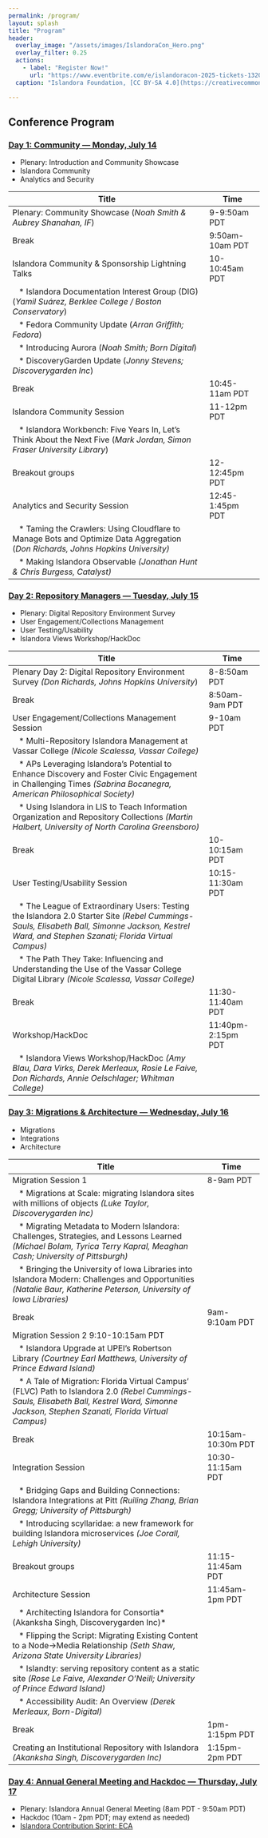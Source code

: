 ```yaml
---
permalink: /program/
layout: splash
title: "Program"
header: 
  overlay_image: "/assets/images/IslandoraCon_Hero.png"
  overlay_filter: 0.25
  actions:
    - label: "Register Now!"
      url: "https://www.eventbrite.com/e/islandoracon-2025-tickets-1320564527049?aff=oddtdtcreator"
  caption: "Islandora Foundation, [CC BY-SA 4.0](https://creativecommons.org/licenses/by-sa/4.0)"

---
```

## Conference Program

### [Day 1: Community — Monday, July 14](day1)
- Plenary: Introduction and Community Showcase
- Islandora Community
- Analytics and Security

| Title                                                                                                                                             | Time            |
|---------------------------------------------------------------------------------------------------------------------------------------------------|-----------------|
| Plenary: Community Showcase (*Noah Smith & Aubrey Shanahan, IF*)                                                                                  | 9-9:50am PDT    |
| Break                                                                                                                                             | 9:50am-10am PDT |
| Islandora Community & Sponsorship Lightning Talks                                                                                                 | 10-10:45am PDT  |
| &nbsp;&nbsp;&nbsp;* Islandora Documentation Interest Group (DIG) (*Yamil Suárez, Berklee College / Boston Conservatory*)                          |                 |
| &nbsp;&nbsp;&nbsp;* Fedora Community Update (*Arran Griffith; Fedora*)                                                                            |                 |
| &nbsp;&nbsp;&nbsp;* Introducing Aurora (*Noah Smith; Born Digital*)                                                                               |                 |
| &nbsp;&nbsp;&nbsp;* DiscoveryGarden Update (*Jonny Stevens; Discoverygarden Inc*)                                                                 |                 |
| Break                                                                                                                                             | 10:45-11am PDT  |
| Islandora Community Session                                                                                                                       | 11-12pm PDT     |
| &nbsp;&nbsp;&nbsp;* Islandora Workbench: Five Years In, Let’s Think About the Next Five (*Mark Jordan, Simon Fraser University Library*)          |                 |
| Breakout groups                                                                                                                                   |12-12:45pm PDT|
| Analytics and Security Session                                                                                                                    |12:45-1:45pm PDT|
| &nbsp;&nbsp;&nbsp;* Taming the Crawlers: Using Cloudflare to Manage Bots and Optimize Data Aggregation (*Don Richards, Johns Hopkins University)* ||
| &nbsp;&nbsp;&nbsp;* Making Islandora Observable *(Jonathan Hunt & Chris Burgess, Catalyst)*                                                       ||

### [Day 2: Repository Managers — Tuesday, July 15](day2)
- Plenary: Digital Repository Environment Survey
- User Engagement/Collections Management
- User Testing/Usability
- Islandora Views Workshop/HackDoc

| Title                                                                                                                                                                                                              | Time          |
|--------------------------------------------------------------------------------------------------------------------------------------------------------------------------------------------------------------------|---------------|
| Plenary Day 2: Digital Repository Environment Survey *(Don Richards, Johns Hopkins University*)                                                                                                                    | 8-8:50am PDT  |
| Break                                                                                                                                                                                                              | 8:50am-9am PDT |
| User Engagement/Collections Management Session                                                                                                                                                                     | 9-10am PDT    |
| &nbsp;&nbsp;&nbsp;* Multi-Repository Islandora Management at Vassar College *(Nicole Scalessa, Vassar College)*                                                                                                    ||
| &nbsp;&nbsp;&nbsp;* APs Leveraging Islandora’s Potential to Enhance Discovery and Foster Civic Engagement in Challenging Times *(Sabrina Bocanegra, American Philosophical Society)*                               ||
| &nbsp;&nbsp;&nbsp;* Using Islandora in LIS to Teach Information Organization and Repository Collections *(Martin Halbert,	University of North Carolina Greensboro)*                                                ||
| Break                                                                                                                                                                                                              |10-10:15am PDT|
| User Testing/Usability Session                                                                                                                                                                                     |10:15-11:30am PDT|
| &nbsp;&nbsp;&nbsp;* The League of Extraordinary Users: Testing the Islandora 2.0 Starter Site *(Rebel Cummings-Sauls, Elisabeth Ball, Simonne Jackson, Kestrel Ward, and Stephen Szanati; Florida Virtual Campus)* ||
| &nbsp;&nbsp;&nbsp;* The Path They Take: Influencing and Understanding the Use of the Vassar College Digital Library	*(Nicole Scalessa, Vassar College)*                                                            ||
| Break                                                                                                                                                                                                              |11:30-11:40am PDT|
| Workshop/HackDoc                                                                                                                                                                                                   |11:40pm-2:15pm PDT|
| &nbsp;&nbsp;&nbsp;* Islandora Views Workshop/HackDoc *(Amy Blau, Dara Virks, Derek Merleaux, Rosie Le Faive, Don Richards, Annie Oelschlager; Whitman College)*                                                                       ||

### [Day 3: Migrations & Architecture — Wednesday, July 16](day3)
- Migrations
- Integrations
- Architecture

| Title                                                                                                                                                                                                          | Time               |
|----------------------------------------------------------------------------------------------------------------------------------------------------------------------------------------------------------------|--------------------|
| Migration Session 1                                                                                                                                                                                            | 8-9am PDT          |
| &nbsp;&nbsp;&nbsp;* Migrations at Scale: migrating Islandora sites with millions of objects *(Luke Taylor, Discoverygarden Inc)*                                                                               |                    |
| &nbsp;&nbsp;&nbsp;* Migrating Metadata to Modern Islandora: Challenges, Strategies, and Lessons Learned *(Michael Bolam, Tyrica Terry Kapral, Meaghan Cash; University of Pittsburgh)*                         |                    |
| &nbsp;&nbsp;&nbsp;* Bringing the University of Iowa Libraries into Islandora Modern: Challenges and Opportunities	*(Natalie Baur, Katherine Peterson, University of Iowa Libraries)*                           |                    |
| Break                                                                                                                                                                                                          | 9am-9:10am PDT     |
| Migration Session 2 9:10-10:15am PDT                                                                                                                                                                            |
| &nbsp;&nbsp;&nbsp;* Islandora Upgrade at UPEI’s Robertson Library *(Courtney Earl Matthews,	University of Prince Edward Island)*                                                                               |                    |
| &nbsp;&nbsp;&nbsp;* A Tale of Migration: Florida Virtual Campus’ (FLVC) Path to Islandora 2.0 *(Rebel Cummings-Sauls, Elisabeth Ball, Kestrel Ward, Simonne Jackson, Stephen Szanati, Florida Virtual Campus)* |                    |
| Break                                                                                                                                                                                                          | 10:15am-10:30m PDT |
| Integration Session                                                                                                                                                                                            | 10:30-11:15am PDT  |
| &nbsp;&nbsp;&nbsp;* Bridging Gaps and Building Connections: Islandora Integrations at Pitt *(Ruiling Zhang, Brian Gregg; University of Pittsburgh)*                                                            |                    |
| &nbsp;&nbsp;&nbsp;* Introducing scyllaridae: a new framework for building Islandora microservices *(Joe Corall,	Lehigh University)*                                                                            |                    |
| Breakout groups                                                                                                                                                                                                | 11:15-11:45am PDT  |
| Architecture Session                                                                                                                                                                                           | 11:45am-1pm PDT    |
| &nbsp;&nbsp;&nbsp;* Architecting Islandora for Consortia* (Akanksha Singh, Discoverygarden Inc)*                                                                                                               |                    |
| &nbsp;&nbsp;&nbsp;* Flipping the Script: Migrating Existing Content to a Node→Media Relationship *(Seth Shaw, Arizona State University Libraries)*                                                             |                    |
| &nbsp;&nbsp;&nbsp;* Islandty: serving repository content as a static site *(Rose Le Faive, Alexander O’Neill;	University of Prince Edward Island)*                                                             |                    |
| &nbsp;&nbsp;&nbsp;* Accessibility Audit: An Overview *(Derek Merleaux, Born-Digital)*                                                                                                                          |                    |
| Break                                                                                                                                                                                                          | 1pm-1:15pm PDT     |
| Creating an Institutional Repository with Islandora *(Akanksha Singh, Discoverygarden Inc)*                                                                                                                    | 1:15pm-2pm PDT     |

### [Day 4: Annual General Meeting and Hackdoc — Thursday, July 17](day4)

- Plenary: Islandora Annual General Meeting (8am PDT - 9:50am PDT)
- Hackdoc (10am - 2pm PDT; may extend as needed)
- [Islandora Contribution Sprint: ECA](https://docs.google.com/document/d/1TjfJCnl09mGpBirjPEoPNlUgNWlhxnffjqPMjzfOQ94/edit?pli=1&tab=t.0#heading=h.pvq9hsv2avb2)
